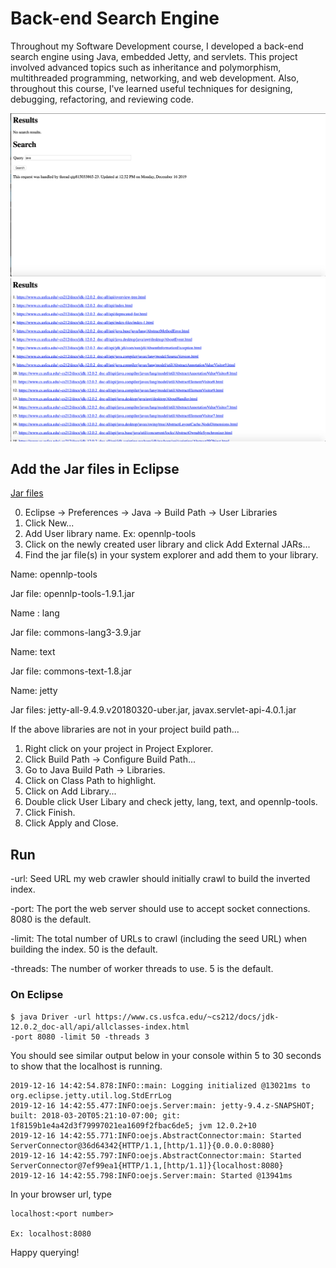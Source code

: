 # Back-end Search Engine  

Throughout my Software Development course, I developed a back-end search engine using Java, embedded Jetty, and servlets. This project involved advanced topics such as inheritance and polymorphism, multithreaded programming, networking, and web development. Also, throughout this course, I've learned useful techniques for designing, debugging, refactoring, and reviewing code.

![Search](/Project/src/Search.png)
![Results](/Project/src/Results.png)

## Add the Jar files in Eclipse
[Jar files](https://github.com/Jenkins1128/SearchEngine/tree/master/SearchEngineJars)

0. Eclipse -> Preferences -> Java -> Build Path -> User Libraries 
1. Click New...
2. Add User library name. Ex: opennlp-tools
3. Click on the newly created user library and click Add External JARs...
4. Find the jar file(s) in your system explorer and add them to your library.

 Name: opennlp-tools 
 
 Jar file: opennlp-tools-1.9.1.jar

 Name : lang 
 
 Jar file: commons-lang3-3.9.jar

 Name: text
 
 Jar file: commons-text-1.8.jar

 Name: jetty
 
 Jar files: jetty-all-9.4.9.v20180320-uber.jar, javax.servlet-api-4.0.1.jar
 
 
 If the above libraries are not in your project build path...
 
 1. Right click on your project in Project Explorer.
 2. Click Build Path -> Configure Build Path...
 3. Go to Java Build Path -> Libraries.
 4. Click on Class Path to highlight.
 5. Click on Add Library...
 6. Double click User Libary and check jetty, lang, text, and opennlp-tools.
 7. Click Finish.
 8. Click Apply and Close.

## Run

-url: Seed URL my web crawler should initially crawl to build the inverted index.

-port: The port the web server should use to accept socket connections. 8080 is the default.

-limit: The total number of URLs to crawl (including the seed URL) when building the index. 50 is the default. 

-threads: The number of worker threads to use. 5 is the default.

### On Eclipse

```
$ java Driver -url https://www.cs.usfca.edu/~cs212/docs/jdk-12.0.2_doc-all/api/allclasses-index.html
-port 8080 -limit 50 -threads 3
```

You should see similar output below in your console within 5 to 30 seconds to show that the localhost is running.
```
2019-12-16 14:42:54.878:INFO::main: Logging initialized @13021ms to org.eclipse.jetty.util.log.StdErrLog
2019-12-16 14:42:55.477:INFO:oejs.Server:main: jetty-9.4.z-SNAPSHOT; built: 2018-03-20T05:21:10-07:00; git: 1f8159b1e4a42d3f79997021ea1609f2fbac6de5; jvm 12.0.2+10
2019-12-16 14:42:55.771:INFO:oejs.AbstractConnector:main: Started ServerConnector@36d64342{HTTP/1.1,[http/1.1]}{0.0.0.0:8080}
2019-12-16 14:42:55.797:INFO:oejs.AbstractConnector:main: Started ServerConnector@7ef99ea1{HTTP/1.1,[http/1.1]}{localhost:8080}
2019-12-16 14:42:55.798:INFO:oejs.Server:main: Started @13941ms
```

In your browser url, type 
```
localhost:<port number>

Ex: localhost:8080
```

Happy querying!

